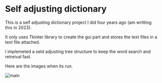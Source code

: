 # Self adjusting dictionary

This is a self adjusting dictionary project I did four years ago (am writting this in 2023).

It only uses Tkinter library to create the gui part and stores the text files in a text file attached.

I implemeted a seld adjusting tree structure to keep the word search and retreival fast.

Here are the images when its run.

![main](/dictionary_project/blob/master/dict1.png)

